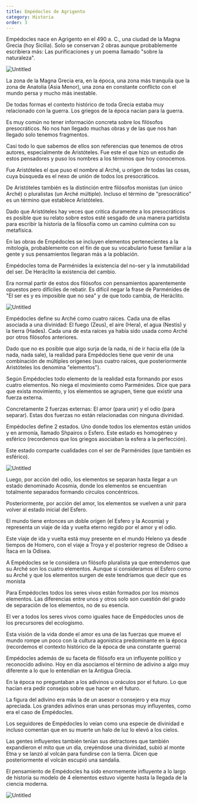 ```yaml
---
title: Empédocles de Agrigento
category: Historia
order: 3
---
```


Empédocles nace en Agrigento en el 490 a. C., una ciudad de la Magna Grecia (hoy Sicilia). Solo se conservan 2 obras aunque probablemente escribiera más: Las purificaciones y un poema llamado "sobre la naturaleza".

![Untitled]({{site.baseurl}}/images/Empe%docles%20de%20Agrigento%2021e51a374dd14d428e28dbc8333fdd7a/Google_Maps.png)

La zona de la Magna Grecia era, en la época, una zona más tranquila que la zona de Anatolia (Asia Menor), una zona en constante conflicto con el mundo persa y mucho más inestable.

De todas formas el contexto histórico de toda Grecia estaba muy relacionado con la guerra. Los griegos de la época nacían para la guerra.

Es muy común no tener información concreta sobre los filósofos presocráticos. No nos han llegado muchas obras y de las que nos han llegado solo tenemos fragmentos.

Casi todo lo que sabemos de ellos son referencias que tenemos de otros autores, especialmente de Aristóteles. Fue este el que hizo un estudio de estos pensadores y puso los nombres a los términos que hoy conocemos. 

Fue Aristóteles el que puso el nombre al Arché, u origen de todas las cosas, cuya búsqueda es el nexo de unión de todos los presocráticos. 

De Aristóteles también es la distinción entre filósofos monistas (un único Arché) o pluralistas (un Arché múltiple). Incluso el término de "presocrático" es un término que establece Aristóteles.

Dado que Aristóteles hay veces que critica duramente a los presocráticos es posible que su relato sobre estos esté sesgado de una manera partidista para escribir la historia de la filosofía como un camino culmina con su metafísica. 

En las obras de Empédocles se incluyen elementos pertenecientes a la mitología, probablemente con el fin de que su vocabulario fuese familiar a la gente y sus pensamientos llegaran más a la población.

Empédocles toma de Parménides la existencia del no-ser y la inmutabilidad del ser. De Heráclito la existencia del cambio. 

Era normal partir de estos dos filósofos con pensamientos aparentemente opuestos pero difíciles de rebatir. Es difícil negar la frase de Parménides de "El ser es y es imposible que no sea" y de que todo cambia, de Heráclito.

![Untitled]({{site.baseurl}}/images/Empe%docles%20de%20Agrigento%2021e51a374dd14d428e28dbc8333fdd7a/Empedocles-2-sized-7c5f2_jpg__310309_.png)

Empédocles define su Arché como cuatro raices. Cada una de ellas asociada a una divinidad: El fuego (Zeus), el aire (Hera), el agua (Nestis) y la tierra (Hades). Cada una de esta raíces ya había sido usada como Arché por otros filósofos anteriores.

Dado que no es posible que algo surja de la nada, ni de ir hacia ella (de la nada, nada sale), la realidad para Empédocles tiene que venir de una combinación de múltiples orígenes (sus cuatro raíces, que posteriormente Aristóteles los denomina "elementos").

Según Empédocles todo elemento de la realidad esta formando por esos cuatro elementos. No niega el movimiento como Parménides. Dice que para que exista movimiento, y los elementos se agrupen, tiene que existir una fuerza externa. 

Concretamente 2 fuerzas externas: El amor (para unir) y el odio (para separar). Estas dos fuerzas no están relacionadas con ninguna divinidad.

Empédocles define 2 estados. Uno donde todos los elementos están unidos y en armonía, llamado Shpairos o Esfero. Este estado es homogéneo y esférico (recordemos que los griegos asociaban la esfera a la perfección). 

Este estado comparte cualidades con el ser de Parménides (que también es esférico).

![Untitled]({{site.baseurl}}/images/Empe%docles%20de%20Agrigento%2021e51a374dd14d428e28dbc8333fdd7a/Cursor_and_Empedocles_-_Buscar_con_Google.png)

Luego, por acción del odio, los elementos se separan hasta llegar a un estado denominado Acosmia, donde los elementos se encuentran totalmente separados formando círculos concéntricos. 

Posteriormente, por acción del amor, los elementos se vuelven a unir para volver al estado inicial del Esfero.

El mundo tiene entonces un doble orígen (el Esfero y la Acosmia) y representa un viaje de ida y vuelta eterno regido por el amor y el odio.

Este viaje de ida y vuelta está muy presente en el mundo Heleno ya desde tiempos de Homero, con el viaje a Troya y el posterior regreso de Odiseo a Ítaca en la Odisea.

A Empédocles se le considera un filósofo pluralista ya que entendemos que su Arché son los cuatro elementos. Aunque si consideramos el Esfero como su Arché y que los elementos surgen de este tendríamos que decir que es monista

Para Empédocles todos los seres vivos están formados por los mismos elementos. Las diferencias entre unos y otros solo son cuestión del grado de separación de los elementos, no de su esencia.

El ver a todos los seres vivos como iguales hace de Empédocles unos de los precursores del ecologismo. 

Esta visión de la vida donde el amor es una de las fuerzas que mueve el mundo rompe un poco con la cultura agonística predominante en la época (recordemos el contexto histórico de la época de una constante guerra)

Empédocles además de su faceta de filósofo era un influyente político y reconocido adivino. Hoy en día asociamos el término de adivino a algo muy diferente a lo que lo entendían en la Antigua Grecia. 

En la época no preguntaban a los adivinos u oráculos por el futuro. Lo que hacían era pedir consejos sobre que hacer en el futuro.

La figura del adivino era más la de un asesor o consejero y era muy apreciada. Los grandes adivinos eran unas personas muy influyentes, como era el caso de Empédocles.

Los seguidores de Empédocles lo veían como una especie de divinidad e incluso comentan que en su muerte un halo de luz lo elevó a los cielos. 

Las gentes influyentes también tenían sus detractores que también expandieron el mito que un día, creyéndose una divinidad, subió al monte Etna y se lanzó al volcán para fundirse con la tierra. Dicen que posteriormente el volcán escupió una sandalia.

El pensamiento de Empédocles ha sido enormemente influyente a lo largo de historia su modelo de 4 elementos estuvo vigente hasta la llegada de la ciencia moderna.

![Untitled]({{site.baseurl}}/images/Empe%docles%20de%20Agrigento%2021e51a374dd14d428e28dbc8333fdd7a/Cursor_and_File_Colored_four_elements_jpg_-_Wikimedia_Commons.png)
